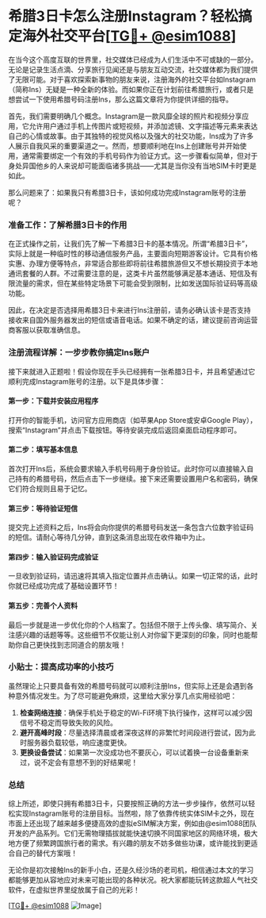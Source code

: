# 希腊3日卡怎么注册Instagram？轻松搞定海外社交平台[[TG💪+ @esim1088](https://t.me/s/esim1088)]

在当今这个高度互联的世界里，社交媒体已经成为人们生活中不可或缺的一部分。无论是记录生活点滴、分享旅行见闻还是与朋友互动交流，社交媒体都为我们提供了无限可能。对于喜欢探索新事物的朋友来说，注册海外的社交平台如Instagram（简称Ins）无疑是一种全新的体验。而如果你正在计划前往希腊旅行，或者只是想尝试一下使用希腊号码注册Ins，那么这篇文章将为你提供详细的指导。

首先，我们需要明确几个概念。Instagram是一款风靡全球的照片和视频分享应用，它允许用户通过手机上传图片或短视频，并添加滤镜、文字描述等元素来表达自己的心情或故事。由于其独特的视觉风格以及强大的社交功能，Ins成为了许多人展示自我风采的重要渠道之一。然而，想要顺利地在Ins上创建账号并开始使用，通常需要绑定一个有效的手机号码作为验证方式。这一步骤看似简单，但对于身处异国他乡的人来说却可能面临诸多挑战——尤其是当你没有当地SIM卡时更是如此。

那么问题来了：如果我只有希腊3日卡，该如何成功完成Instagram账号的注册呢？

### 准备工作：了解希腊3日卡的作用

在正式操作之前，让我们先了解一下希腊3日卡的基本情况。所谓“希腊3日卡”，实际上就是一种临时性的移动通信服务产品，主要面向短期游客设计。它具有价格实惠、办理方便等特点，非常适合那些即将前往希腊旅游但又不想长期投资于本地通讯套餐的人群。不过需要注意的是，这类卡片虽然能够满足基本通话、短信及有限流量的需求，但在某些特定场景下可能会受到限制，比如发送国际验证码等高级功能。

因此，在决定是否选择用希腊3日卡来进行Ins注册前，请务必确认该卡是否支持接收来自国外服务器发出的短信或语音电话。如果不确定的话，建议提前咨询运营商客服以获取准确信息。

### 注册流程详解：一步步教你搞定Ins账户

接下来就进入正题啦！假设你现在手头已经拥有一张希腊3日卡，并且希望通过它顺利完成Instagram账号的注册。以下是具体步骤：

#### 第一步：下载并安装应用程序

打开你的智能手机，访问官方应用商店（如苹果App Store或安卓Google Play），搜索“Instagram”并点击下载按钮。等待安装完成后返回桌面启动程序即可。

#### 第二步：填写基本信息

首次打开Ins后，系统会要求输入手机号码用于身份验证。此时你可以直接输入自己持有的希腊号码，然后点击下一步继续。接下来还需要设置用户名和密码，确保它们符合规则且易于记忆。

#### 第三步：等待验证短信

提交完上述资料之后，Ins将会向你提供的希腊号码发送一条包含六位数字验证码的短信。请耐心等待几分钟，直到这条消息出现在收件箱中为止。

#### 第四步：输入验证码完成验证

一旦收到验证码，请迅速将其填入指定位置并点击确认。如果一切正常的话，此时你就已经成功完成了基础设置环节！

#### 第五步：完善个人资料

最后一步就是进一步优化你的个人档案了。包括但不限于上传头像、填写简介、关注感兴趣的话题等等。这些细节不仅能让别人对你留下更深刻的印象，同时也能帮助你自己更快找到志同道合的朋友哦！

### 小贴士：提高成功率的小技巧

虽然理论上只要具备有效的希腊号码就可以顺利注册Ins，但实际上还是会遇到各种意外情况发生。为了尽可能避免麻烦，这里给大家分享几点实用经验吧：

1. **检查网络连接**：确保手机处于稳定的Wi-Fi环境下执行操作，这样可以减少因信号不稳定而导致失败的风险。
2. **避开高峰时段**：尽量选择清晨或者深夜这样的非繁忙时间段进行尝试，因为此时服务器负载较低，响应速度更快。
3. **更换设备尝试**：如果第一次没成功也不要灰心，可以试着换一台设备重新来过，说不定会有意想不到的好结果呢！

### 总结

综上所述，即使只拥有希腊3日卡，只要按照正确的方法一步步操作，依然可以轻松实现Instagram账号的注册目标。当然啦，除了依靠传统实体SIM卡之外，现在市面上还出现了越来越多便捷高效的虚拟eSIM解决方案，例如由@esim1088团队开发的产品系列。它们无需物理插拔就能快速切换不同国家地区的网络环境，极大地方便了频繁跨国旅行者的需求。有兴趣的朋友不妨多做些功课，或许能找到更适合自己的替代方案哦！

无论你是初次接触Ins的新手小白，还是久经沙场的老司机，相信通过本文的学习都能够更加从容地应对未来可能出现的各种状况。祝大家都能玩转这款超人气社交软件，在虚拟世界里绽放属于自己的光彩！

[[TG💪+ @esim1088](https://t.me/s/esim1088) ![Image](https://i.postimg.cc/4NQfJmqS/Snipaste-2025-05-13-00-14-12.png)]
